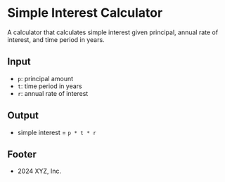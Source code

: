 # Simple Interest Calculator

A calculator that calculates simple interest given principal, annual rate of interest, and time period in years.

## Input
- `p`: principal amount
- `t`: time period in years
- `r`: annual rate of interest

## Output
- simple interest = `p * t * r`
## Footer
- 2024 XYZ, Inc.
